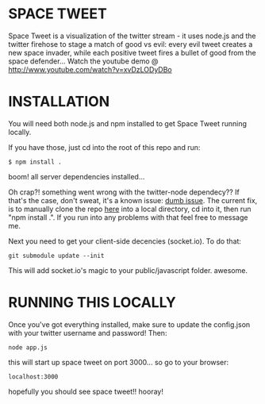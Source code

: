 SPACE TWEET
=============

Space Tweet is a visualization of the twitter stream - it uses node.js and the twitter firehose to stage a match of good vs evil: every evil tweet creates a new space invader, while each positive tweet fires a bullet of good from the space defender... Watch the youtube demo @ http://www.youtube.com/watch?v=xvDzLODyDBo


INSTALLATION
============

You will need both node.js and npm installed to get Space Tweet running locally.

If you have those, just cd into the root of this repo and run:

    $ npm install .

boom! all server dependencies installed...

Oh crap?! something went wrong with the twitter-node dependecy?? If that's the case, don't sweat, it's a known issue: [dumb issue](http://stackoverflow.com/questions/4407531/twitter-node-failing-to-build-node-js-npm-install-twitter-node). The current fix, is to manually clone the repo [here](https://github.com/patmcnally/twitter-node) into a local directory, cd into it, then run "npm install .". If you run into any problems with that feel free to message me.

Next you need to get your client-side decencies (socket.io). To do that:

    git submodule update --init

This will add socket.io's magic to your public/javascript folder. awesome.


RUNNING THIS LOCALLY
====================

Once you've got everything installed, make sure to update the config.json with your twitter username and password! Then:

    node app.js

this will start up space tweet on port 3000... so go to your browser:

    localhost:3000

hopefully you should see space tweet!! hooray!